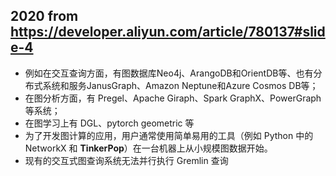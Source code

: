 

## 2020 from https://developer.aliyun.com/article/780137#slide-4

- 例如在交互查询方面，有图数据库Neo4j、ArangoDB和OrientDB等、也有分布式系统和服务JanusGraph、Amazon Neptune和Azure Cosmos DB等；
- 在图分析方面，有 Pregel、Apache Giraph、Spark GraphX、PowerGraph 等系统；
- 在图学习上有 DGL、pytorch geometric 等
- 为了开发图计算的应用，用户通常使用简单易用的工具（例如 Python 中的 NetworkX 和 **TinkerPop**）在一台机器上从小规模图数据开始。
- 现有的交互式图查询系统无法并行执行 Gremlin 查询